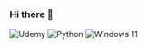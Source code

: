 ### Hi there 👋

![Udemy](https://img.shields.io/badge/Udemy-A435F0?style=for-the-badge&logo=Udemy&logoColor=white)
![Python](https://img.shields.io/badge/python-3670A0?style=for-the-badge&logo=python&logoColor=ffdd54)
![Windows 11](https://img.shields.io/badge/Windows%2011-%230079d5.svg?style=for-the-badge&logo=Windows%2011&logoColor=white)
